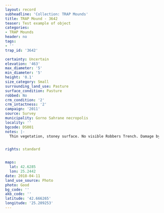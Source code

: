 ```yaml
---
layout: record
subheadline: 'Collection: TRAP Mounds'
title: TRAP Mound - 3642
teaser: Test example of object
categories:
- TRAP Mounds
header: no
tags:
- ''
trap_id: '3642'

certainty: Uncertain
elevation: '463'
max_diameter: '5'
min_diameter: '5'
height: '0.1'
size_category: Small
surrounding_land_use: Pasture
surface_condition: Pasture
robbed: No
crm_condition: '2'
crm_intactness: '2'
campaign: '2011'
source: Survey
municipality: Gorno Sahrane necropolis
locality: ''
bgcode: DS001
notes: |-
  Thin vegetation, stoney surface. No visible Robbers Trench. Damage by agriculture.


rights: standard


maps:
  lat: 42.6285
  lon: 25.2442
date: 2018-04-11
land_use_source: Photo
photo: Good
bg_code: ''
akb_code: ''
latitude: '42.666265'
longitude: '25.209253'
---
```

